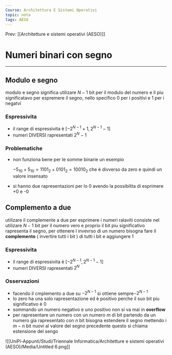 ```yaml
---
Course: Architettura E Sistemi Operativi
topic: nota
tags: AESO
---
```


Prev: [[Architetture e sistemi operativi (AESO)]]

# Numeri binari  con segno
---


## Modulo e segno

modulo e segno significa utilizare $N-1$ bit per il modulo del numero e il piu significatavo per espremere il segno, nello specifico $0$  per i positivi e $1$ per i negatvi

### Espressivita

- il range di espressivita è $[-2^{N-1}+1,2^{N-1}-1]$
- numeri DIVERSI rapresentati $2^N-1$

### Problematiche

- non funziona bene per le somme binarie un esempio

    $-5_{10} + 5_{10} = 1101_2  + 0101_2 = 10010_2$ che è divverso da zero e quindi un valore insensato

- si hanno due rapresentazioni per lo 0 avendo la possibilita di esprimere +0 e -0

## Complemento a due

utilizare il complemente a due per esprimere i numeri ralaviti consiste nel utilizare $N-1$ bit per il numero vero e proprio il bit piu significativo rapresenta il segno, per ottenere l invevrso di un numero bisogna fare il **complemento** ( invertire tutti i bit ) di tutti i bit e aggiungere $1$

### Espressivita

- il range di espressivita è $[-2^{N-1},2^{N-1}-1]$
- numeri DIVERSI rapresentati $2^N$

### Osservazioni

- facendo il cmplemento a due su $-2^{N-1}$ si ottiene sempre$-2^{N-1}$
- lo zero ha una solo rapresentazione ed è positivo perche il suo bit piu significativo è $0$
- sommando un numero negativo e uno positivo non si va mai in **overflow**
- per rapresentare un numero con un numero $m$ di bit partendo da un numero gia rapresentato con $n$  bit bisogna estendere il segno mettendo i $m-n$  bit nuovi al valore del segno precedente questo si chiama estensione del sengo

![[UniPi-Appunti/Studi/Triennale Informatica/Architetture e sistemi operativi (AESO)/Media/Untitled 6.png]]
